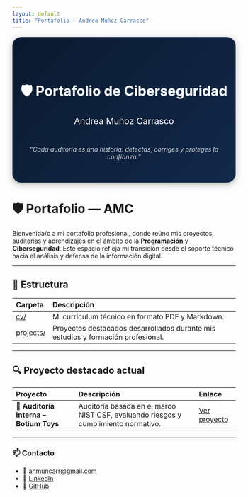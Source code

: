```yaml
---
layout: default
title: "Portafolio — Andrea Muñoz Carrasco"
---
```


<div style="text-align:center; padding: 40px 10px; background: linear-gradient(135deg, #0a192f, #12294b); border-radius: 20px; color: white; box-shadow: 0 4px 15px rgba(0,0,0,0.3);">
  <h1 style="font-size: 2.2em; margin-bottom: 0.3em;">🛡️ Portafolio de Ciberseguridad</h1>
  <h2 style="font-weight: normal; margin-top: 0; font-size: 1.4em;">Andrea Muñoz Carrasco</h2>
  <p style="font-style: italic; color: #cfd8dc; max-width: 700px; margin: 10px auto;">“Cada auditoría es una historia: detectas, corriges y proteges la confianza.”</p>
</div>

# 🛡️ Portafolio — AMC
Bienvenida/o a mi portafolio profesional, donde reúno mis proyectos, auditorías y aprendizajes en el ámbito de la **Programación** y **Ciberseguridad**.
Este espacio refleja mi transición desde el soporte técnico hacia el análisis y defensa de la información digital.

---

## 📂 Estructura

| Carpeta | Descripción |
| :--- | :--- |
| [cv/](https://anmunozc.github.io/portafolio/cv/) | Mi currículum técnico en formato PDF y Markdown. |
| [projects/](https://anmunozc.github.io/portafolio/projects/) | Proyectos destacados desarrollados durante mis estudios y formación profesional. |

---

## 🔍 Proyecto destacado actual

| Proyecto | Descripción | Enlace |
| :--- | :--- | :--- |
| 🧾 **Auditoría Interna – Botium Toys** | Auditoría basada en el marco NIST CSF, evaluando riesgos y cumplimiento normativo. | [Ver proyecto](https://anmunozc.github.io/portafolio/projects/auditoria-botium-toys/) |

---

### 📫 Contacto

- 📧 anmuncarr@gmail.com
- 💼 [LinkedIn](https://linkedin.com/in/anmunozc)
- 🐙 [GitHub](https://github.com/anmunozc)
